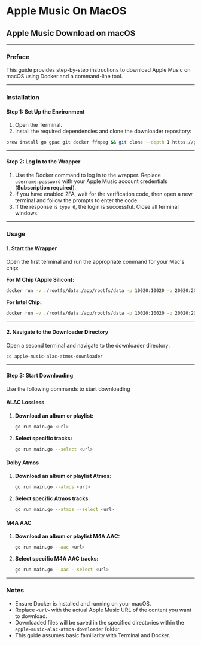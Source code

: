 # Apple Music On MacOS

## Apple Music Download on macOS

***

### **Preface**

This guide provides step-by-step instructions to download Apple Music on macOS using Docker and a command-line tool.

***

### **Installation**

#### **Step 1: Set Up the Environment**

1. Open the Terminal.
2. Install the required dependencies and clone the downloader repository:

```bash
brew install go gpac git docker ffmpeg && git clone --depth 1 https://github.com/GenzPN/apple-music-downloader downloader
```

***

#### **Step 2: Log In to the Wrapper**

1. Use the Docker command to log in to the wrapper. Replace `username:password` with your Apple Music account credentials (**Subscription required**).
2. If you have enabled 2FA, wait for the verification code, then open a new terminal and follow the prompts to enter the code.
3. If the response is `type 6`, the login is successful. Close all terminal windows.

***

### **Usage**

#### **1. Start the Wrapper**

Open the first terminal and run the appropriate command for your Mac's chip:

**For M Chip (Apple Silicon):**

```bash
docker run -v ./rootfs/data:/app/rootfs/data -p 10020:10020 -p 20020:20020 -e args="-M 20020 -H 0.0.0.0" --rm ghcr.io/itouakirai/wrapper:arm
```

**For Intel Chip:**

```bash
docker run -v ./rootfs/data:/app/rootfs/data -p 10020:10020 -p 20020:20020 -e args="-M 20020 -H 0.0.0.0" --rm ghcr.io/itouakirai/wrapper:x86
```

***

#### **2. Navigate to the Downloader Directory**

Open a second terminal and navigate to the downloader directory:

```bash
cd apple-music-alac-atmos-downloader
```

***

#### **Step 3: Start Downloading**

Use the following commands to start downloading

#### **ALAC Lossless**

1.  **Download an album or playlist:**

    ```bash
    go run main.go <url>
    ```
3.  **Select specific tracks:**

    ```bash
    go run main.go --select <url>
    ```
#### **Dolby Atmos**

1.  **Download an album or playlist Atmos:**

    ```bash
    go run main.go --atmos <url>
    ```

2.  **Select specific Atmos tracks:**

    ```bash
    go run main.go --atmos --select <url>
    ```
#### **M4A AAC**

1.  **Download an album or playlist M4A AAC:**

    ```bash
    go run main.go --aac <url>
    ```

2.  **Select specific M4A AAC tracks:**

    ```bash
    go run main.go --aac --select <url>
    ```

***

### **Notes**

* Ensure Docker is installed and running on your macOS.
* Replace `<url>` with the actual Apple Music URL of the content you want to download.
* Downloaded files will be saved in the specified directories within the `apple-music-alac-atmos-downloader` folder.
* This guide assumes basic familiarity with Terminal and Docker.
